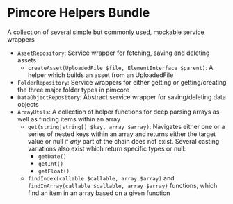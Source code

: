 # Pimcore Helpers Bundle
A collection of several simple but commonly used, mockable service wrappers

- `AssetRepository`: Service wrapper for fetching, saving and deleting assets
  - `createAsset(UploadedFile $file, ElementInterface $parent)`: A helper which builds an asset from an UploadedFile
- `FolderRepository`: Service wrappers for either getting or getting/creating the three major folder types in pimcore
- `DataObjectRepository`: Abstract service wrapper for saving/deleting data objects
- `ArrayUtils`: A collection of helper functions for deep parsing arrays as well as finding items within an array
  - `get(string|string[] $key, array $array)`: Navigates either one or a series of nested keys within an array and returns either the target value or null if _any_ part of the chain does not exist. Several casting variations also exist which return specific types or null:
    - `getDate()`
    - `getInt()`
    - `getFloat()`
  - `findIndex(callable $callable, array $array)` and `findInArray(callable $callable, array $array)` functions, which find an item in an array based on a given function
